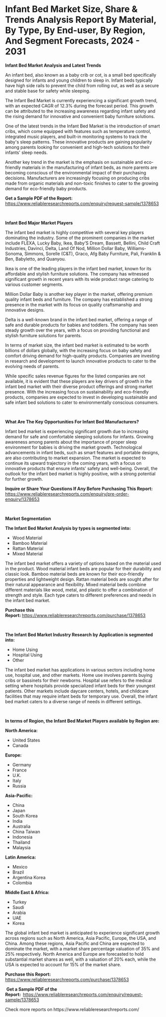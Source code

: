 <p><h1>Infant Bed Market Size, Share & Trends Analysis Report By Material, By Type, By End-user, By Region, And Segment Forecasts, 2024 - 2031</h1></p><p><strong>Infant Bed Market Analysis and Latest Trends</strong></p>
<p><p>An infant bed, also known as a baby crib or cot, is a small bed specifically designed for infants and young children to sleep in. Infant beds typically have high side rails to prevent the child from rolling out, as well as a secure and stable base for safety while sleeping. </p><p>The Infant Bed Market is currently experiencing a significant growth trend, with an expected CAGR of 12.3% during the forecast period. This growth can be attributed to the increasing awareness regarding infant safety and the rising demand for innovative and convenient baby furniture solutions. </p><p>One of the latest trends in the Infant Bed Market is the introduction of smart cribs, which come equipped with features such as temperature control, integrated music players, and built-in monitoring systems to track the baby's sleep patterns. These innovative products are gaining popularity among parents looking for convenient and high-tech solutions for their infants' sleep needs. </p><p>Another key trend in the market is the emphasis on sustainable and eco-friendly materials in the manufacturing of infant beds, as more parents are becoming conscious of the environmental impact of their purchasing decisions. Manufacturers are increasingly focusing on producing cribs made from organic materials and non-toxic finishes to cater to the growing demand for eco-friendly baby products.</p></p>
<p><strong>Get a Sample PDF of the Report:&nbsp;</strong> <a href="https://www.reliableresearchreports.com/enquiry/request-sample/1378653">https://www.reliableresearchreports.com/enquiry/request-sample/1378653</a></p>
<p>&nbsp;</p>
<p><strong>Infant Bed Major Market Players</strong></p>
<p><p>The infant bed market is highly competitive with several key players dominating the industry. Some of the prominent companies in the market include FLEXA, Lucky Baby, Ikea, Baby’S Dream, Bassett, Bellini, Child Craft Industries, Davinci, Delta, Land Of Nod, Million Dollar Baby, Williams-Sonoma, Simmons, Sorelle (C&T), Graco, Afg Baby Furniture, Pali, Franklin & Ben, Babyletto, and Quanyou.</p><p>Ikea is one of the leading players in the infant bed market, known for its affordable and stylish furniture solutions. The company has witnessed significant growth in recent years with its wide product range catering to various customer segments.</p><p>Million Dollar Baby is another key player in the market, offering premium quality infant beds and furniture. The company has established a strong presence in the market with its focus on quality craftsmanship and innovative designs.</p><p>Delta is a well-known brand in the infant bed market, offering a range of safe and durable products for babies and toddlers. The company has seen steady growth over the years, with a focus on providing functional and stylish furniture solutions for parents.</p><p>In terms of market size, the infant bed market is estimated to be worth billions of dollars globally, with the increasing focus on baby safety and comfort driving demand for high-quality products. Companies are investing in research and development to launch innovative products to cater to the evolving needs of parents.</p><p>While specific sales revenue figures for the listed companies are not available, it is evident that these players are key drivers of growth in the infant bed market with their diverse product offerings and strong market presence. With the increasing focus on sustainability and eco-friendly products, companies are expected to invest in developing sustainable and safe infant bed solutions to cater to environmentally conscious consumers.</p></p>
<p>&nbsp;</p>
<p><strong>What Are The Key Opportunities For Infant Bed Manufacturers?</strong></p>
<p><p>Infant bed market is experiencing significant growth due to increasing demand for safe and comfortable sleeping solutions for infants. Growing awareness among parents about the importance of proper sleep environment for babies is driving the market growth. Technological advancements in infant beds, such as smart features and portable designs, are also contributing to market expansion. The market is expected to continue its upward trajectory in the coming years, with a focus on innovative products that ensure infants' safety and well-being. Overall, the outlook for the infant bed market is highly positive, with a strong potential for further growth.</p></p>
<p><strong>Inquire or Share Your Questions If Any Before Purchasing This Report:</strong> <a href="https://www.reliableresearchreports.com/enquiry/pre-order-enquiry/1378653">https://www.reliableresearchreports.com/enquiry/pre-order-enquiry/1378653</a></p>
<p>&nbsp;</p>
<p><strong>Market Segmentation</strong></p>
<p><strong>The Infant Bed Market Analysis by types is segmented into:</strong></p>
<p><ul><li>Wood Material</li><li>Bamboo Material</li><li>Rattan Material</li><li>Mixed Material</li></ul></p>
<p><p>The infant bed market offers a variety of options based on the material used in the product. Wood material infant beds are popular for their durability and classic look. Bamboo material beds are known for their eco-friendly properties and lightweight design. Rattan material beds are sought after for their natural appearance and flexibility. Mixed material beds combine different materials like wood, metal, and plastic to offer a combination of strength and style. Each type caters to different preferences and needs in the infant bed market.</p></p>
<p><strong>Purchase this Report:&nbsp;</strong><a href="https://www.reliableresearchreports.com/purchase/1378653">https://www.reliableresearchreports.com/purchase/1378653</a></p>
<p>&nbsp;</p>
<p><strong>The Infant Bed Market Industry Research by Application is segmented into:</strong></p>
<p><ul><li>Home Using</li><li>Hospital Using</li><li>Other</li></ul></p>
<p><p>The infant bed market has applications in various sectors including home use, hospital use, and other markets. Home use involves parents buying cribs or bassinets for their newborns. Hospital use refers to the medical setting where hospitals provide specialized infant beds for their youngest patients. Other markets include daycare centers, hotels, and childcare facilities that may require infant beds for temporary use. Overall, the infant bed market caters to a diverse range of needs in different settings.</p></p>
<p>&nbsp;</p>
<p><strong>In terms of Region, the Infant Bed Market Players available by Region are:</strong></p>
<p>
    <p> <strong> North America: </strong>
        <ul>
            <li>United States</li>
            <li>Canada</li>
        </ul>
        </p> 
    <p> <strong> Europe: </strong>
        <ul>
            <li>Germany</li>
            <li>France</li>
            <li>U.K.</li>
            <li>Italy</li>
            <li>Russia</li>
        </ul>
        </p> 
    <p> <strong> Asia-Pacific: </strong>
        <ul>
            <li>China</li>
            <li>Japan</li>
            <li>South Korea</li>
            <li>India</li>
            <li>Australia</li>
            <li>China Taiwan</li>
            <li>Indonesia</li>
            <li>Thailand</li>
            <li>Malaysia</li>
        </ul>
        </p> 
    <p> <strong> Latin America: </strong>
        <ul>
            <li>Mexico</li>
            <li>Brazil</li>
            <li>Argentina Korea</li>
            <li>Colombia</li>
        </ul>
        </p> 
    <p> <strong> Middle East & Africa: </strong>
        <ul>
            <li>Turkey</li>
            <li>Saudi</li>
            <li>Arabia</li>
            <li>UAE</li>
            <li>Korea</li>
        </ul>
    </p>
    </p>
<p><p>The global infant bed market is anticipated to experience significant growth across regions such as North America, Asia Pacific, Europe, the USA, and China. Among these regions, Asia Pacific and China are expected to dominate the market, with a market share percentage valuation of 35% and 25% respectively. North America and Europe are forecasted to hold substantial market shares as well, with a valuation of 20% each, while the USA is expected to account for 15% of the market share.</p></p>
<p><strong>Purchase this Report: </strong><a href="https://www.reliableresearchreports.com/purchase/1378653">https://www.reliableresearchreports.com/purchase/1378653</a></p>
<p>&nbsp;<strong>Get a Sample PDF of the Report:&nbsp;&nbsp;</strong><a href="https://www.reliableresearchreports.com/enquiry/request-sample/1378653">https://www.reliableresearchreports.com/enquiry/request-sample/1378653</a></p>
<p><strong></strong></p>
<p>Check more reports on https://www.reliableresearchreports.com/</p>